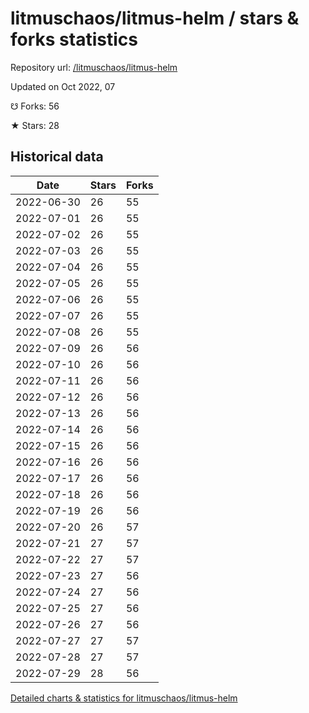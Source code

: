 # litmuschaos/litmus-helm / stars & forks statistics

Repository url: [/litmuschaos/litmus-helm](https://github.com/litmuschaos/litmus-helm)

Updated on Oct 2022, 07

☋ Forks: 56

★ Stars: 28

## Historical data
| Date | Stars | Forks |
|------|-------|-------|
| 2022-06-30 | 26 | 55 | 
| 2022-07-01 | 26 | 55 | 
| 2022-07-02 | 26 | 55 | 
| 2022-07-03 | 26 | 55 | 
| 2022-07-04 | 26 | 55 | 
| 2022-07-05 | 26 | 55 | 
| 2022-07-06 | 26 | 55 | 
| 2022-07-07 | 26 | 55 | 
| 2022-07-08 | 26 | 55 | 
| 2022-07-09 | 26 | 56 | 
| 2022-07-10 | 26 | 56 | 
| 2022-07-11 | 26 | 56 | 
| 2022-07-12 | 26 | 56 | 
| 2022-07-13 | 26 | 56 | 
| 2022-07-14 | 26 | 56 | 
| 2022-07-15 | 26 | 56 | 
| 2022-07-16 | 26 | 56 | 
| 2022-07-17 | 26 | 56 | 
| 2022-07-18 | 26 | 56 | 
| 2022-07-19 | 26 | 56 | 
| 2022-07-20 | 26 | 57 | 
| 2022-07-21 | 27 | 57 | 
| 2022-07-22 | 27 | 57 | 
| 2022-07-23 | 27 | 56 | 
| 2022-07-24 | 27 | 56 | 
| 2022-07-25 | 27 | 56 | 
| 2022-07-26 | 27 | 56 | 
| 2022-07-27 | 27 | 57 | 
| 2022-07-28 | 27 | 57 | 
| 2022-07-29 | 28 | 56 | 


[Detailed charts & statistics for litmuschaos/litmus-helm](https://reviewgithub.com/rep/litmuschaos/litmus-helm)
